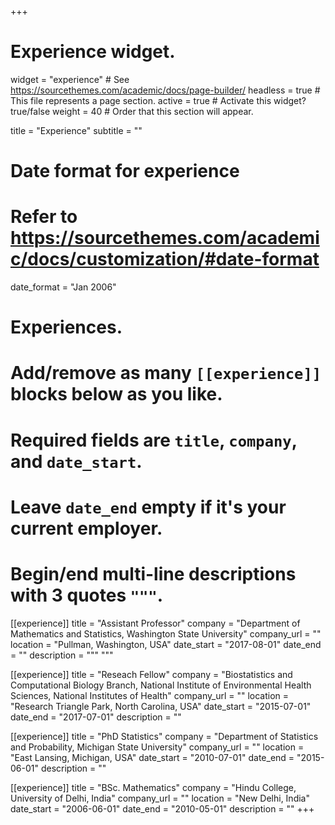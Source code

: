 +++
# Experience widget.
widget = "experience"  # See https://sourcethemes.com/academic/docs/page-builder/
headless = true  # This file represents a page section.
active = true  # Activate this widget? true/false
weight = 40  # Order that this section will appear.

title = "Experience"
subtitle = ""

# Date format for experience
#   Refer to https://sourcethemes.com/academic/docs/customization/#date-format
date_format = "Jan 2006"

# Experiences.
#   Add/remove as many `[[experience]]` blocks below as you like.
#   Required fields are `title`, `company`, and `date_start`.
#   Leave `date_end` empty if it's your current employer.
#   Begin/end multi-line descriptions with 3 quotes `"""`.
[[experience]]
  title = "Assistant Professor"
  company = "Department of Mathematics and Statistics, Washington State University"
  company_url = ""
  location = "Pullman, Washington, USA"
  date_start = "2017-08-01"
  date_end = ""
  description = """
  """

[[experience]]
  title = "Reseach Fellow"
  company = "Biostatistics and Computational Biology Branch, National Institute of Environmental Health Sciences, National Institutes of Health"
  company_url = ""
  location = "Research Triangle Park, North Carolina, USA"
  date_start = "2015-07-01"
  date_end = "2017-07-01"
  description = ""

[[experience]]
  title = "PhD Statistics"
  company = "Department of Statistics and Probability, Michigan State University"
  company_url = ""
  location = "East Lansing, Michigan, USA"
  date_start = "2010-07-01"
  date_end = "2015-06-01"
  description = ""

  [[experience]]
  title = "BSc. Mathematics"
  company = "Hindu College, University of Delhi, India"
  company_url = ""
  location = "New Delhi, India"
  date_start = "2006-06-01"
  date_end = "2010-05-01"
  description = ""
+++
